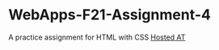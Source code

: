 # WebApps-F21-Assignment-4
A practice assignment for HTML with CSS
[Hosted AT]( https://44-563-webapps-f21.github.io/webapps-f21-assignment-4-HarshitaGITHB/Play.html)